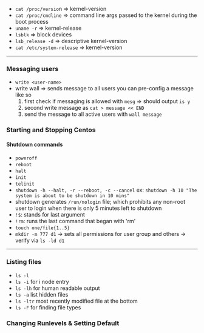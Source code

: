 - `cat /proc/versio`n => kernel-version
- `cat /proc/cmdline` => command line args passed to the kernel during the boot process
- `uname -r` => kernel-release
- `lsblk` => block devices
- `lsb_release -d` => descriptive kernel-version
- `cat /etc/system-release` => kernel-version

---

### Messaging users
- `write <user-name>`
- write wall => sends message to all users you can pre-config a message like so 
  1. first check if messaging is allowed with `mesg` => should output `is y`
  2. second write message as `cat > message << END`
  3. send the message to all active users with `wall message`

### Starting and Stopping Centos
#### Shutdown commands
- `poweroff`
- `reboot`
- `halt`
- `init`
- `telinit`
- `shutdown -h --halt, -r --reboot, -c --cancel` ex: `shutdown -h 10 "The system is about to be shutdown in 10 mins"`
- shutdown generates `/run/nologin` file; which prohibits any non-root user to login when there is only 5 minutes left to shutdown
- `!$`: stands for last argument
- `!rm`: runs the last command that began with 'rm'
- `touch one/file{1..5}`
- `mkdir -m 777 d1` -> sets all permissions for user group and others -> verify via `ls -ld d1`

---

### Listing files
- `ls -l`
- `ls -i` for i node entry
- `ls -lh` for human readable output
- `ls -a` list hidden files
- `ls -ltr` most recently modified file at the bottom
-  `ls -F` for finding file types

### Changing Runlevels & Setting Default
